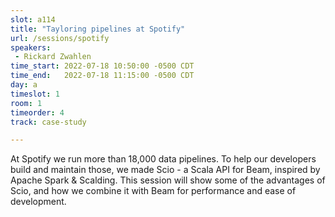 ```yaml
---
slot: a114
title: "Tayloring pipelines at Spotify"
url: /sessions/spotify
speakers:
 - Rickard Zwahlen
time_start: 2022-07-18 10:50:00 -0500 CDT
time_end:   2022-07-18 11:15:00 -0500 CDT
day: a
timeslot: 1
room: 1
timeorder: 4
track: case-study

---
```


At Spotify we run more than 18,000 data pipelines. To help our developers build and maintain those, we made Scio - a Scala API for Beam, inspired by Apache Spark & Scalding. This session will show some of the advantages of Scio, and how we combine it with Beam for performance and ease of development.
